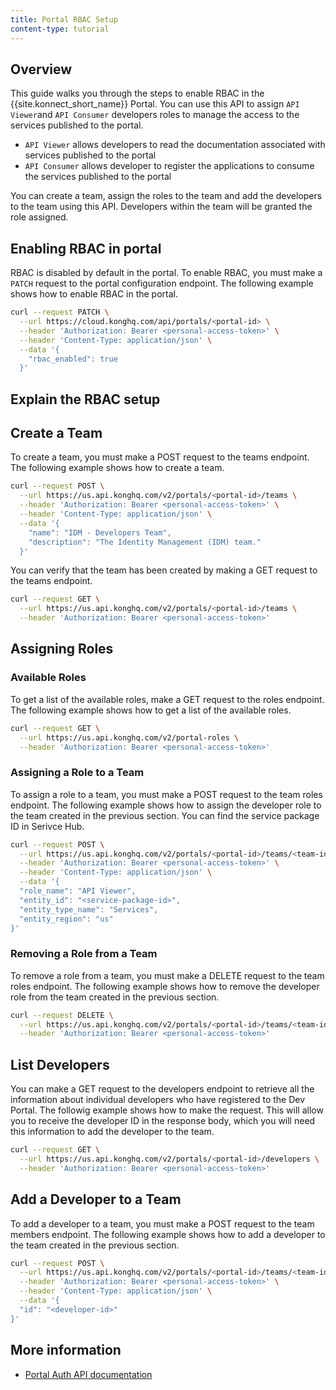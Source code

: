 ```yaml
---
title: Portal RBAC Setup
content-type: tutorial
---
```


## Overview

This guide walks you through the steps to enable RBAC in the {{site.konnect_short_name}} Portal. You can use this API to assign `API Viewer`and `API Consumer` developers roles to manage the access to the services published to the portal. 
* `API Viewer` allows developers to read the documentation associated with services published to the portal
* `API Consumer` allows developer to register the applications to consume the services published to the portal

You can create a team, assign the roles to the team and add the developers to the team using this API. Developers within the team will be granted the role assigned. 



## Enabling RBAC in portal

RBAC is disabled by default in the portal. To enable RBAC, you must make a `PATCH` request to the portal configuration endpoint. The following example shows how to enable RBAC in the portal.

```bash
curl --request PATCH \
  --url https://cloud.konghq.com/api/portals/<portal-id> \
  --header 'Authorization: Bearer <personal-access-token>' \
  --header 'Content-Type: application/json' \
  --data '{
    "rbac_enabled": true
  }'
```

## Explain the RBAC setup



## Create a Team

To create a team, you must make a POST request to the teams endpoint. The following example shows how to create a team.

```bash
curl --request POST \
  --url https://us.api.konghq.com/v2/portals/<portal-id>/teams \
  --header 'Authorization: Bearer <personal-access-token>' \
  --header 'Content-Type: application/json' \
  --data '{
    "name": "IDM - Developers Team",
    "description": "The Identity Management (IDM) team."
  }'
```



You can verify that the team has been created by making a GET request to the teams endpoint.

```bash
curl --request GET \
  --url https://us.api.konghq.com/v2/portals/<portal-id>/teams \
  --header 'Authorization: Bearer <personal-access-token>'
```

## Assigning Roles

### Available Roles

To get a list of the available roles, make a GET request to the roles endpoint. The following example shows how to get a list of the available roles.

```bash
curl --request GET \
  --url https://us.api.konghq.com/v2/portal-roles \
  --header 'Authorization: Bearer <personal-access-token>'
```

### Assigning a Role to a Team

To assign a role to a team, you must make a POST request to the team roles endpoint. The following example shows how to assign the developer role to the team created in the previous section. You can find the service package ID in Serivce Hub.  

```bash
curl --request POST \
  --url https://us.api.konghq.com/v2/portals/<portal-id>/teams/<team-id>/assigned-roles \
  --header 'Authorization: Bearer <personal-access-token>' \
  --header 'Content-Type: application/json' \
  --data '{
  "role_name": "API Viewer",
  "entity_id": "<service-package-id>",
  "entity_type_name": "Services",
  "entity_region": "us"
}'
```

### Removing a Role from a Team

To remove a role from a team, you must make a DELETE request to the team roles endpoint. The following example shows how to remove the developer role from the team created in the previous section.

```bash
curl --request DELETE \
  --url https://us.api.konghq.com/v2/portals/<portal-id>/teams/<team-id>/assigned-roles/<role-id> \
  --header 'Authorization: Bearer <personal-access-token>'
```

## List Developers 

You can make a GET request to the developers endpoint to retrieve all the information about individual developers who have registered to the Dev Portal. The followig example shows how to make the request. This will allow you to receive the developer ID in the response body, which you will need this information to add the developer to the team. 

```bash
curl --request GET \
  --url https://us.api.konghq.com/v2/portals/<portal-id>/developers \
  --header 'Authorization: Bearer <personal-access-token>'
```

## Add a Developer to a Team

To add a developer to a team, you must make a POST request to the team members endpoint. The following example shows how to add a developer to the team created in the previous section.

```bash
curl --request POST \
  --url https://us.api.konghq.com/v2/portals/<portal-id>/teams/<team-id>/developers \
  --header 'Authorization: Bearer <personal-access-token>' \
  --header 'Content-Type: application/json' \
  --data '{
  "id": "<developer-id>"
}'
```



## More information

* [Portal Auth API documentation](https://developer.konghq.com/spec/2dad627f-7269-40db-ab14-01264379cec7/0ecb66fc-0049-414a-a1f9-f29e8a02c696)
